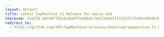 ```yaml
---
layout: default
title: Latest SapMachine 21 Release for macos-x64
checksum: sha256 b01507f65c0c6a07fe16ba5c3e622e6e212fb323f2f420c606db3828a3b64ff9
redirect_to:
  - https://github.com/SAP/SapMachine/releases/download/sapmachine-21.0.1/sapmachine-jre-21.0.1_macos-x64_bin.tar.gz
---
```


